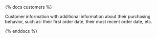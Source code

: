 {% docs customers %}

Customer information with additional information about their purchasing behavior, such as: their first order date, their most recent order date, etc.

{% enddocs %}
